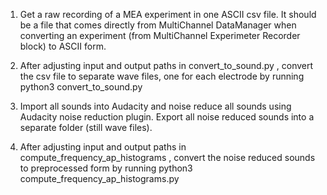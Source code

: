 1. Get a raw recording of a MEA experiment in one ASCII csv file.
    It should be a file that comes directly from MultiChannel DataManager
    when converting an experiment
    (from MultiChannel Experimeter Recorder block) to ASCII form.

2. After adjusting input and output paths in convert_to_sound.py ,
    convert the csv file to separate wave files, one for each electrode
    by running
    python3 convert_to_sound.py

3. Import all sounds into Audacity and noise reduce all sounds
    using Audacity noise reduction plugin. Export all noise reduced sounds
    into a separate folder (still wave files).

4. After adjusting input and output paths in compute_frequency_ap_histograms ,
    convert the noise reduced sounds to preprocessed form by running
    python3 compute_frequency_ap_histograms.py
